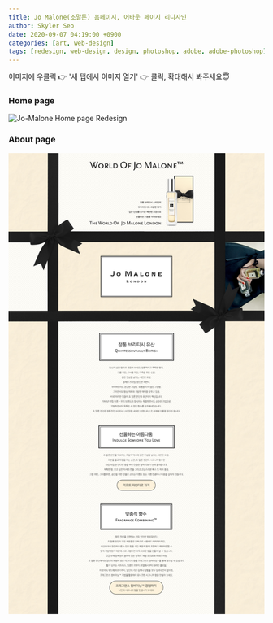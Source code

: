 ```yaml
---
title: Jo Malone(조말론) 홈페이지, 어바웃 페이지 리디자인
author: Skyler Seo
date: 2020-09-07 04:19:00 +0900
categories: [art, web-design]
tags: [redesign, web-design, design, photoshop, adobe, adobe-photoshop]
---
```


이미지에 우클릭 👉 '새 탭에서 이미지 열기' 👉 클릭, 확대해서 봐주세요😇

### Home page

![Jo-Malone Home page Redesign](/assets/img/design-work/jo-malone-home-page-redesign.jpg)

### About page

![Jo-Malone About page Redesign](/assets/img/design-work/jo-malone-about-page-redesign.jpg)
